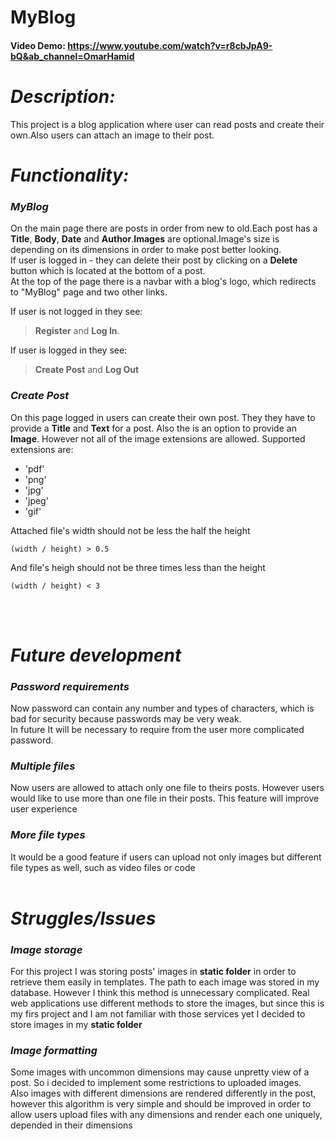 # MyBlog

#### Video Demo:  https://www.youtube.com/watch?v=r8cbJpA9-bQ&ab_channel=OmarHamid

# ***Description:***
This project is a blog application where user can read posts and create their own.Also users can attach an image to their post.
# ***Functionality:***

### **_MyBlog_**
On the main page there are posts in order from new to old.Each post has a **Title**, **Body**, **Date** and **Author**.**Images** are optional.Image's size is depending on its dimensions in order to make post better looking.  
If user is logged in - they can delete their post by clicking on a **Delete** button which is located at the bottom of a post.  
At the top of the page there is a navbar with a blog's logo, which redirects to "MyBlog" page and two other links.  

If user is not logged in they see:
> **Register** and **Log In**.

If user is logged in they see:
> **Create Post** and **Log Out**

### **_Create Post_**
On this page logged in users can create their own post. They they have to provide a **Title** and **Text** for a post. Also the is an option to provide an **Image**. However not all of the image extensions are allowed. Supported extensions are:
- 'pdf'
- 'png'
- 'jpg'
- 'jpeg'
- 'gif'  

Attached file's width should not be less the half the height 
```
(width / height) > 0.5
```

And file's heigh should not be three times less than the height
```
(width / height) < 3
```  
<br/><br/>
# ***Future development***

### **_Password requirements_**
Now password can contain any number and types of characters, which is bad for security because passwords may be very weak.  
In future It will be necessary to require from the user more complicated password.

### **_Multiple files_**
Now users are allowed to attach only one file to theirs posts. However users would like to use more than one file in their posts.
This feature will improve user experience

### **_More file types_**
It would be a good feature if users can upload not only images but different file types as well, such as video files or code
<br/><br/>

# **_Struggles/Issues_**

### **_Image storage_**
For this project I was storing posts' images in **static folder** in order to retrieve them easily in templates. The path to each image was stored in my database. However I think this method is unnecessary complicated. Real web applications use different methods to store the images, but since this is my firs project and I am not familiar with those services yet I decided to store images in my **static folder**


### **_Image formatting_**
Some images with uncommon dimensions may cause unpretty view of a post. So i decided to implement some restrictions to uploaded images.  
Also images with different dimensions are rendered differently in the post, however this algorithm is very simple and should be improved in order to allow users upload files with any dimensions and render each one uniquely, depended in their dimensions